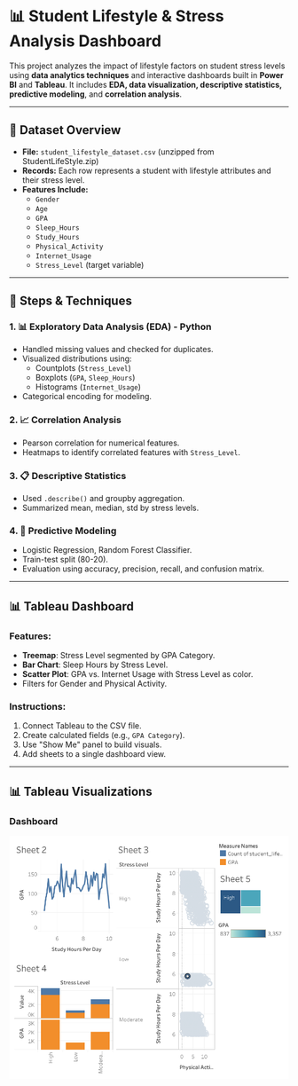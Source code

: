 # 📊 Student Lifestyle & Stress Analysis Dashboard

This project analyzes the impact of lifestyle factors on student stress levels using **data analytics techniques** and interactive dashboards built in **Power BI** and **Tableau**. It includes **EDA, data visualization, descriptive statistics, predictive modeling**, and **correlation analysis**.

---

## 📁 Dataset Overview

- **File:** `student_lifestyle_dataset.csv` (unzipped from StudentLifeStyle.zip)
- **Records:** Each row represents a student with lifestyle attributes and their stress level.
- **Features Include:**
  - `Gender`
  - `Age`
  - `GPA`
  - `Sleep_Hours`
  - `Study_Hours`
  - `Physical_Activity`
  - `Internet_Usage`
  - `Stress_Level` (target variable)

---

## 🧪 Steps & Techniques

### 1. 📊 Exploratory Data Analysis (EDA) - Python
- Handled missing values and checked for duplicates.
- Visualized distributions using:
  - Countplots (`Stress_Level`)
  - Boxplots (`GPA`, `Sleep_Hours`)
  - Histograms (`Internet_Usage`)
- Categorical encoding for modeling.

### 2. 📈 Correlation Analysis
- Pearson correlation for numerical features.
- Heatmaps to identify correlated features with `Stress_Level`.

### 3. 📋 Descriptive Statistics
- Used `.describe()` and groupby aggregation.
- Summarized mean, median, std by stress levels.

### 4. 🧠 Predictive Modeling
- Logistic Regression, Random Forest Classifier.
- Train-test split (80-20).
- Evaluation using accuracy, precision, recall, and confusion matrix.

---

## 📊 Tableau Dashboard

### Features:
- **Treemap**: Stress Level segmented by GPA Category.
- **Bar Chart**: Sleep Hours by Stress Level.
- **Scatter Plot**: GPA vs. Internet Usage with Stress Level as color.
- Filters for Gender and Physical Activity.

### Instructions:
1. Connect Tableau to the CSV file.
2. Create calculated fields (e.g., `GPA Category`).
3. Use "Show Me" panel to build visuals.
4. Add sheets to a single dashboard view.

---

## 📊 Tableau Visualizations

### Dashboard
[![Dashboard Preview](https://github.com/GarimaSingh0109/Student_Lifestyle_Analysis/blob/main/Dashboard%201.png)]([https://public.tableau.com/views/YourDashboardName/YourSheet](https://public.tableau.com/app/profile/garima.singh7972/viz/Student_lifestyle/Dashboard1?publish=yes))


